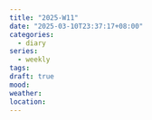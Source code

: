 ```yaml
---
title: "2025-W11"
date: "2025-03-10T23:37:17+08:00"
categories:
  - diary
series:
  - weekly
tags: 
draft: true
mood: 
weather: 
location:
---
```


